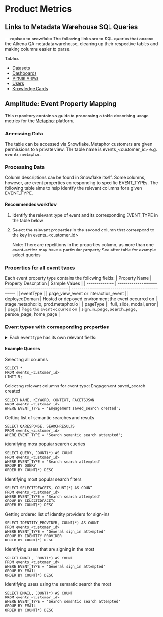 # Product Metrics

## Links to Metadata Warehouse SQL Queries
-- replace to snowflake
The following links are to SQL queries that access the Athena QA metadata warehouse, cleaning up their respective tables and making columns easier to parse.

Tables:
- [Datasets](https://github.com/MetaphorData/product-metrics/blob/main/datasets%20expanded.sql)
- [Dashboards](https://github.com/MetaphorData/product-metrics/blob/main/dashboards_expanded.sql)
- [Virtual Views](https://github.com/MetaphorData/product-metrics/blob/main/virtual_views%20expanded.sql)
- [Users](https://github.com/MetaphorData/product-metrics/blob/main/users%20expanded.sql)
- [Knowledge Cards](https://github.com/MetaphorData/product-metrics/blob/main/knowledge_cards%20expanded.sql)


## Amplitude: Event Property Mapping
This repository contains a guide to processing a table describing usage metrics for the [Metaphor](https://metaphor.io) platform.

### Accessing Data
The table can be accessed via Snowflake. Metaphor customers are given permissions to a private view. The table name is events_<customer_id> e.g. events_metaphor.

### Processing Data
Column descriptions can be found in Snowflake itself. Some columns, however, are event properties corresponding to specific EVENT_TYPEs. The following table aims to help identify the relevant columns for a given EVENT_TYPE.

#### Recommended workflow
1. Identify the relevant type of event and its corresponding EVENT_TYPE in the table below
2. Select the relevant properties in the second column that correspond to the key in events_<customer_id> 

   Note: There are repetitions in the properties column, as more than one event-action may have a particular property
   See after table for example select queries

### Properties for all event types
Each event property type contains the following fields: 
| Property Name  | Property Description                                 | Sample Values                                     |
| -------------- | ---------------------------------------------------- | ------------------------------------------------- |
| eventType      |                                                      | page_view_event or interaction_event              |
| deployedDomain | Hosted or deployed environment the event occurred on | stage.metaphor.io, prod.metaphor.io               |
| pageType       |                                                      | full, slide, modal, error                         |
| page           | Page the event occurred on                           | sign_in_page, search_page, person_page, home_page |

### Event types with corresponding properties
<details>
<summary> Each event type has its own relevant fields: </summary>
| EVENT_TYPE                                              | Trigger + Event Description                                                                                                                                                                                                                            | Property Name                                                                                                             | Property Description                                                                                           | Sample Values                                                                                                                                                                                                                                                                                |
   
| ------------------------------------------------------- | ------------------------------------------------------------------------------------------------------------------------------------------------------------------------------------------------------------------------------------------------------ | ------------------------------------------------------------------------------------------------------------------------- | -------------------------------------------------------------------------------------------------------------- | -------------------------------------------------------------------------------------------------------------------------------------------------------------------------------------------------------------------------------------------------------------------------------------------- |
| General sign_in attempted                               | triggered when a user clicks on a sign in option on the /login route                                                                                                                                                                                   | identity_provider                                                                                                         | The name of the identity provider the user attempted to sign in with                                           | google, okta                                                                                                                                                                                                                                                                                 |
| General sign_in_page viewed                             | When an unauthenticated user lands on the sign in page                                                                                                                                                                                                 |                                                                                                                           |                                                                                                                |                                                                                                                                                                                                                                                                                              |
| General sign_in failed                                  | triggered when a user unsuccessfully attempts to sign in to the app                                                                                                                                                                                    | reason                                                                                                                    | The reason why the sign in attempt failed                                                                      | unauthorized                                                                                                                                                                                                                                                                                 |
| PageViewEvent [page name]                               | triggered when the user navigates to a url within Metaphor                                                                                                                                                                                             | hash                                                                                                                      | URL fragment                                                                                                   | section                                                                                                                                                                                                                                                                                      |
|                                                         | query                                                                                                                                                                                                                                                  | The query arguments search parameter in the browser URL                                                                   | contentType=myKnowledgeCards                                                                                   |
| Search search attempted                                 | When a user executes a search query by inputting a keyword and causing a request to be made                                                                                                                                                            | query                                                                                                                     | search keyword or query executed                                                                               | rides, \*                                                                                                                                                                                                                                                                                    |
|                                                         | context                                                                                                                                                                                                                                                | search context the query was executed under                                                                               | Dashboards, Datasets, KnowledgeCards, Persons, DBT_MODEL, LOOKER_EXPLORE, LOOKER_VIEW                          |
|                                                         | interaction                                                                                                                                                                                                                                            | interaction performed by the user to trigger the search                                                                   | click, enter                                                                                                   |
|                                                         | latency                                                                                                                                                                                                                                                | how long the search result took to be rendered on the screen in ms                                                        | 300, 20000                                                                                                     |
|                                                         | facets                                                                                                                                                                                                                                                 | facets that were used to constrain the search                                                                             | authors, knowledge card types, hashtags                                                                        |
|                                                         | selectedFacets                                                                                                                                                                                                                                         | facets that were used to constrain the search                                                                             | [authors, knowledge card types, hashtags]                                                                      |
|                                                         | selectedFilters                                                                                                                                                                                                                                        | filters that were used to constrain the search                                                                            | [dashboardFilters, datasetFilters]                                                                             |
| Search suggestion selected                              | When a user inputs a set of characters in the search input field and suggested input is selected                                                                                                                                                       | input                                                                                                                     | characters entered to trigger the suggestion results                                                           | rides, \*                                                                                                                                                                                                                                                                                    |
|                                                         | context                                                                                                                                                                                                                                                | search context the query was selected for                                                                                 | Dashboards, Datasets, KnowledgeCards, Persons, DBT_MODEL, LOOKER_EXPLORE, LOOKER_VIEW                          |
|                                                         | interaction                                                                                                                                                                                                                                            | interaction performed by the user to select suggestions                                                                   | click, enter                                                                                                   |
|                                                         | latency                                                                                                                                                                                                                                                | how long the suggestion results took to be rendered on the screen in ms                                                   | 300, 20000                                                                                                     |
|                                                         | suggestion_selected                                                                                                                                                                                                                                    | value of the selected suggestion                                                                                          | acme.ride_share.rides_by_month_2017                                                                            |
| Search top_hashtag selected                             | When a user executes the primary action related to a top hashtag                                                                                                                                                                                       | hashtag                                                                                                                   | the value of the selected hashtag                                                                              | subscriptions                                                                                                                                                                                                                                                                                |
| Support feedback_form accessed                          | When a viewer interacts with a link to navigate to the external feedback form                                                                                                                                                                          |                                                                                                                           |                                                                                                                |                                                                                                                                                                                                                                                                                              |
| Support support_center accessed                         | When a viewer interacts with a link to navigate to the external support / help page                                                                                                                                                                    |                                                                                                                           |                                                                                                                |                                                                                                                                                                                                                                                                                              |
|                                                         |                                                                                                                                                                                                                                                        | cta                                                                                                                       | the cta that the viewer interacted with on the top contributor interface                                       | search, profile, email, slack                                                                                                                                                                                                                                                                |
| Onboarding slack installed                              | When a slack user installs the Metaphor Slack app                                                                                                                                                                                                      | person_id                                                                                                                 | the identifier of the viewer                                                                                   | PERSON~2AE5D58F67BA72CBD8F94604F7FC234D                                                                                                                                                                                                                                                      |
| Engagement linege_graph interacted                      | When a user performs any interactive action on a lineage graph                                                                                                                                                                                         | num_nodes_shown                                                                                                           | the number of nodes in the lineage graph                                                                       | 1, 30, 40,50,100                                                                                                                                                                                                                                                                             |
|                                                         | asset_id                                                                                                                                                                                                                                               |                                                                                                                           | DATASET~2AE5D58F67BA72CBD8F94604F7FC234D                                                                       |
|                                                         | latency                                                                                                                                                                                                                                                | how long it took for the lineage graph to be rendered in ms                                                               | 300, 20000                                                                                                     |
|                                                         | asset_type                                                                                                                                                                                                                                             | the type of the asset being viewed                                                                                        | Dashboard, Dataset, KnowledgeCards                                                                             |
| Engagement share_asset performed                        | When a user interacts with the share interface and performs a related action                                                                                                                                                                           | asset_id                                                                                                                  | global identifier for the asset                                                                                | DATASET~2AE5D58F67BA72CBD8F94604F7FC234D                                                                                                                                                                                                                                                     |
|                                                         | type                                                                                                                                                                                                                                                   | the share action performed / interacted with by the user                                                                  | copyLink, shareViaSlack, shareViaEmail                                                                         |
| Engagement config_ownership interacted                  | When user performs a cta within the configured ownership interface                                                                                                                                                                                     |                                                                                                                           |                                                                                                                |                                                                                                                                                                                                                                                                                              |
|                                                         | owner                                                                                                                                                                                                                                                  | optional field that if filled indicates interaction a person captured in Metaphor                                         | DATASET~2AE5D58F67BA72CBD8F94604F7FC234D                                                                       |
|                                                         |
|                                                         | external                                                                                                                                                                                                                                               | optional field that if filled indicates interaction the external owner                                                    | external@example.com                                                                                           |
| Engagement knowledge_card creation_attempted            | When a user attempts to create a knowledge card                                                                                                                                                                                                        | cta                                                                                                                       | the cta that the viewer interacted with on the configurable ownership interface                                | profile, email, slack                                                                                                                                                                                                                                                                        |
|                                                         | card_type                                                                                                                                                                                                                                              | type of the card created                                                                                                  | HOW_TO_USE, INCIDENT, DEPRECATION                                                                              |
|                                                         | anchor_id                                                                                                                                                                                                                                              | the asset identifier for the asset that the knowledge card is created against                                             | DATASET~2AE5D58F67BA72CBD8F94604F7FC234D                                                                       |
|                                                         | num_char_body                                                                                                                                                                                                                                          | number of characters that a person has entered in the main body, typically the description of the knowledge card          | 100, 200, 500, 1000                                                                                            |
|                                                         | plannedDate                                                                                                                                                                                                                                            |                                                                                                                           | 2021-11-02T22:18:40.420Z                                                                                       |
| Engagement knowledge_card filtered_display              | When a user successfully filters knowledge cards under the knowledge cards tab on an asset page                                                                                                                                                        | filters                                                                                                                   |                                                                                                                | authors, knowledge card types, hashtags                                                                                                                                                                                                                                                      |
| Engagement knowledge_card edited                        | When a user edits an existing knowledge card                                                                                                                                                                                                           | asset_id                                                                                                                  | global identifier for the asset                                                                                | KNOWLEDGE_CARD~2AE5D58F67BA72CBD8F94604F7FC234D                                                                                                                                                                                                                                              |
| Engagement knowledge_card unsuccessful_creation         | When a user attempts to create a knowledge card but exits out of the creation flow before successful completion                                                                                                                                        | did_change_defaults                                                                                                       |                                                                                                                | true, false                                                                                                                                                                                                                                                                                  |
|                                                         | anchor_id                                                                                                                                                                                                                                              | the asset identifier for the asset that the knowledge card is created against                                             | DATASET~2AE5D58F67BA72CBD8F94604F7FC234D                                                                       |
| Engagement knowledge_card archived                      | When a user archives a knowledge card                                                                                                                                                                                                                  | asset_id                                                                                                                  | global identifier for the asset                                                                                | KNOWLEDGE_CARD~2AE5D58F67BA72CBD8F94604F7FC234D                                                                                                                                                                                                                                              |
| Engagement asset_page from_slack                        | When a slack user navigates to an entity page from a Metaphor Slack generated link                                                                                                                                                                     | asset_id                                                                                                                  | global identifier for the asset                                                                                | KNOWLEDGE_CARD~2AE5D58F67BA72CBD8F94604F7FC234D                                                                                                                                                                                                                                              |
| Engagement asset followed                               | A user follows an asset by interacting with a follow control to become a follower of that asset                                                                                                                                                        | asset_id                                                                                                                  | global identifier for the asset                                                                                | KNOWLEDGE_CARD~2AE5D58F67BA72CBD8F94604F7FC234D                                                                                                                                                                                                                                              |
| Engagement asset unfollowed                             | A user unfollows an asset by interacting with a follow control to no longer be a follower of the asset                                                                                                                                                 | asset_id                                                                                                                  | global identifier for the asset                                                                                | KNOWLEDGE_CARD~2AE5D58F67BA72CBD8F94604F7FC234D                                                                                                                                                                                                                                              |
| Engagement governed_tag assigned                        | When a user assigns a governed tag to an asset                                                                                                                                                                                                         | asset_id                                                                                                                  | global identifier for the asset                                                                                | KNOWLEDGE_CARD~2AE5D58F67BA72CBD8F94604F7FC234D                                                                                                                                                                                                                                              |
|                                                         | tag_id                                                                                                                                                                                                                                                 | global identifier for the tag                                                                                             | USER_DEFINED_RESOURCE~2AE5D58F67BA72CBD8F94604F7FC234D                                                         |
|                                                         |
| Engagement governed_tag unassigned                      | When a user unassigns a governed tag to an asset that it was previously assigned to                                                                                                                                                                    | asset_id                                                                                                                  | global identifier for the asset                                                                                | KNOWLEDGE_CARD~2AE5D58F67BA72CBD8F94604F7FC234D                                                                                                                                                                                                                                              |
|                                                         | tag_id                                                                                                                                                                                                                                                 | global identifier for the tag                                                                                             | USER_DEFINED_RESOURCE~2AE5D58F67BA72CBD8F94604F7FC234D                                                         |
|                                                         |
| Engagement asset_description added                      | When a user adds a crowd sourced description to a data asset                                                                                                                                                                                           | asset_id                                                                                                                  | global identifier for that asset                                                                               | DATASET~2AE5D58F67BA72CBD8F94604F7FC234D                                                                                                                                                                                                                                                     |
| Engagement directory created                            | When a user adds a new directory to metaphor                                                                                                                                                                                                           | directory_id                                                                                                              | global identifier for the directory                                                                            | NAMESPACE~4BD8F73EBEB8CB15E0B01547B0425FA5                                                                                                                                                                                                                                                   |
|                                                         | name_at_creation                                                                                                                                                                                                                                       | The name of the directory at the time of creation                                                                         | my dir                                                                                                         |
| Engagement knowledge_card created                       | When a user successfully creates to create a knowledge card                                                                                                                                                                                            | cta                                                                                                                       | the cta that the viewer interacted with                                                                        | profile, email, slack                                                                                                                                                                                                                                                                        |
|                                                         | card_type                                                                                                                                                                                                                                              | type of the card created                                                                                                  | HOW_TO_USE, INCIDENT, DEPRECATION                                                                              |
|                                                         | asset_id                                                                                                                                                                                                                                               | global identifier for the knowledge card                                                                                  | KNOWLEDGE_CARD~2AE5D58F67BA72CBD8F94604F7FC234D                                                                |
|                                                         | anchor_id                                                                                                                                                                                                                                              | the asset identifier for the asset that the knowledge card is created against                                             | DATASET~2AE5D58F67BA72CBD8F94604F7FC234D                                                                       |
|                                                         | num_char_body                                                                                                                                                                                                                                          | number of characters that a person has entered in the main body, typically the description of the knowledge card          | 100, 200, 500, 1000                                                                                            |
|                                                         | plannedDate                                                                                                                                                                                                                                            |                                                                                                                           | 2021-11-02T22:18:40.420Z                                                                                       |
| Engagement lineage panel_opened                         | When a viewer opens the analysis panel on a lineage graph when the mode is impact analysis                                                                                                                                                             | asset_id                                                                                                                  | global identifier for the asset                                                                                | DATASET~2AE5D58F67BA72CBD8F94604F7FC234D                                                                                                                                                                                                                                                     |
| Engagement lineage impact_analysis_mode_shown           | A user opts to view the lineage graph in impact analysis mode by toggling the switch to the on state                                                                                                                                                   | asset_id                                                                                                                  | global identifier for the asset                                                                                | DATASET~2AE5D58F67BA72CBD8F94604F7FC234D                                                                                                                                                                                                                                                     |
| Engagement lineage associated_user_list_accessed        | A user downloads, copies or accesses the list of users that are associated with a data asset under impact analysis mode                                                                                                                                | access_type                                                                                                               | global identifier for the asset                                                                                | copy, download, view                                                                                                                                                                                                                                                                         |
|                                                         | asset_id                                                                                                                                                                                                                                               | global identifier for the asset                                                                                           | DATASET~2AE5D58F67BA72CBD8F94604F7FC234D                                                                       |
| Engagement lineage node_details_viewed                  | A viewer interacts with a node in the graph to show the details of the asset represented by that node within the rendered graph bounds<br>The viewer must be in impact analysis mode to trigger this event and spend sufficient dwell time on the node | asset_id                                                                                                                  | global identifier for the asset                                                                                | DATASET~2AE5D58F67BA72CBD8F94604F7FC234D                                                                                                                                                                                                                                                     |
| Engagement document copied                              | A viewer copies a document using a copy document action                                                                                                                                                                                                | asset_id                                                                                                                  | global identifier for the document being copied                                                                | KNOWLEDGE_CARD~2AE5D58F67BA72CBD8F94604F7FC234D                                                                                                                                                                                                                                              |
| Engagement document created                             | A viewer successfully creates a new document                                                                                                                                                                                                           | asset_id                                                                                                                  | global identifier for the document that was created                                                            | KNOWLEDGE_CARD~2AE5D58F67BA72CBD8F94604F7FC234D                                                                                                                                                                                                                                              |
| Engagement document moved                               | A viewer moves a document using the move document action                                                                                                                                                                                               | asset_id                                                                                                                  | global identifier for the asset                                                                                | KNOWLEDGE_CARD~2AE5D58F67BA72CBD8F94604F7FC234D                                                                                                                                                                                                                                              |
|                                                         | moved_to_dir_with_id                                                                                                                                                                                                                                   | global identifier for the directory the document was moved to                                                             | NAMESPACE~4BD8F73EBEB8CB15E0B01547B0425FA5                                                                     |
| Engagement column_governed_tag assigned                 | When a viewer assigns a governed tag to a column or field path in an asset                                                                                                                                                                             | column_names                                                                                                              | Array of affected column names / fieldPaths                                                                    | ["user_id", "order_id"]                                                                                                                                                                                                                                                                      |
|                                                         | asset_id                                                                                                                                                                                                                                               | The asset id for the dataset                                                                                              | DATASET~2AE5D58F67BA72CBD8F94604F7FC234D                                                                       |
|                                                         | tags_added                                                                                                                                                                                                                                             | Array of governed tag names added                                                                                         | ["gold", "marketing/eu"]                                                                                       |
| Engagement column_governed_tag unassigned               | When a viewer unassigns a governed tag to a column or field path that it was previously assigned to                                                                                                                                                    | column_names                                                                                                              | Array of affected column names / fieldPaths                                                                    | ["user_id", "order_id"]                                                                                                                                                                                                                                                                      |
|                                                         | asset_id                                                                                                                                                                                                                                               | The asset id for the dataset                                                                                              | DATASET~2AE5D58F67BA72CBD8F94604F7FC234D                                                                       |
|                                                         | tags_removed                                                                                                                                                                                                                                           | Array of governed tag names removed                                                                                       | ["gold", "marketing/eu"]                                                                                       |
| Engagement column_description added                     | When a viewer adds a crowd sourced description to a field / column on a data asset, typically a dataset                                                                                                                                                | column_name                                                                                                               | The column name that the description was created for                                                           | order_id                                                                                                                                                                                                                                                                                     |
|                                                         | asset_id                                                                                                                                                                                                                                               | The asset id for the dataset                                                                                              | DATASET~2AE5D58F67BA72CBD8F94604F7FC234D                                                                       |
| Engagement bulk_action governed_tags_updated            | When a viewer updates the governed tags for a set of assets using the bulk action feature to select one or more assets                                                                                                                                 | number_of_objects_impacted                                                                                                | The number of objects (assets, columns, etc) selected and acted upon in the bulk operation                     | 1,4,30                                                                                                                                                                                                                                                                                       |
|                                                         | tags_added                                                                                                                                                                                                                                             | Array of governed tag names added                                                                                         | ["gold", "marketing/eu"]                                                                                       |
|                                                         | tags_removed                                                                                                                                                                                                                                           | Array of governed tag names removed                                                                                       | ["gold", "marketing/eu"]                                                                                       |
| Engagement bulk_action asset_contacts_updated           | When a viewer updates / manages the asset contacts for a set of assets using the bulk action features to select one or more assets                                                                                                                     | number_of_objects_impacted                                                                                                | The number of objects (assets, columns, etc) selected and acted upon in the bulk operation                     | 1,5,23                                                                                                                                                                                                                                                                                       |
|                                                         | contacts_types_added                                                                                                                                                                                                                                   | The array of unique identifiers for the contact types that were added                                                     | ["USER_DEFINED_RESOURCE~2AE5D58F67BA72CBD8F94604F7FC234D"]                                                     |
|                                                         | contacts_types_removed                                                                                                                                                                                                                                 | The array of unique identifiers for the contact types that were removed                                                   | ["USER_DEFINED_RESOURCE~2AE5D58F67BA72CBD8F94604F7FC234D"]                                                     |
| Engagement who_viewed_this_asset opened                 | When a viewer toggles open a control displaying the people who have viewed an asset                                                                                                                                                                    | asset_id                                                                                                                  | global identifier for the asset                                                                                | DATASET~2AE5D58F67BA72CBD8F94604F7FC234D                                                                                                                                                                                                                                                     |
| Engagement directory documents_filtered                 | When a viewer successfully filters documents under a directory page                                                                                                                                                                                    | statuses                                                                                                                  | Array of statuses used to filter the directory                                                                 | ["ARCHIVED" , "DRAFT" , "PUBLISHED"]                                                                                                                                                                                                                                                         |
|                                                         | tags                                                                                                                                                                                                                                                   | Array of governed tag names used to filter the directory                                                                  | ["gold", "marketing/eu"]                                                                                       |
|                                                         | directory_id                                                                                                                                                                                                                                           | global identifier for the directory                                                                                       | NAMESPACE~4BD8F73EBEB8CB15E0B01547B0425FA5                                                                     |
| Engagement change_request sent                          | When a change request is sent by a viewer                                                                                                                                                                                                              | anchor_id                                                                                                                 | global identifier for the anchor asset                                                                         | DATASET~2AE5D58F67BA72CBD8F94604F7FC234D                                                                                                                                                                                                                                                     |
|                                                         | asset_id                                                                                                                                                                                                                                               | global identifier for the change request that was sent                                                                    | KNOWLEDGE_CARD~2AE5D58F67BA72CBD8F94604F7FC234D                                                                |
|                                                         | type                                                                                                                                                                                                                                                   | symbol for the change request type                                                                                        | ASSET_ACCESS, COLUMN_UPDATE, CONTACTS_UPDATE, CONTENT_UPDATE, DESCRIPTION_UPDATE, TAGS_UPDATE,                 |
| Engagement change_request status_change_attempted       | When user attempts to change the status                                                                                                                                                                                                                | asset_id                                                                                                                  | global identifier for the change request                                                                       | KNOWLEDGE_CARD~2AE5D58F67BA72CBD8F94604F7FC234D                                                                                                                                                                                                                                              |
|                                                         | status                                                                                                                                                                                                                                                 | The current status of the change request                                                                                  | OPEN                                                                                                           |
| Engagement change_request status_changed                | When the status of a change request is changed                                                                                                                                                                                                         | asset_id                                                                                                                  | global identifier for the change request                                                                       | KNOWLEDGE_CARD~2AE5D58F67BA72CBD8F94604F7FC234D                                                                                                                                                                                                                                              |
|                                                         | status                                                                                                                                                                                                                                                 | The new status of the change request                                                                                      | CLOSED                                                                                                         |
| Engagement change_request acknowledged                  | When a change request is acknowledged by a recipient                                                                                                                                                                                                   | anchor_id                                                                                                                 | global identifier for the anchor asset                                                                         | DATASET~2AE5D58F67BA72CBD8F94604F7FC234D                                                                                                                                                                                                                                                     |
|                                                         | asset_id                                                                                                                                                                                                                                               | global identifier for the change request that was acknowledged                                                            | KNOWLEDGE_CARD~2AE5D58F67BA72CBD8F94604F7FC234D                                                                |
|                                                         | type                                                                                                                                                                                                                                                   | symbol for the change request type                                                                                        | ASSET_ACCESS, COLUMN_UPDATE, CONTACTS_UPDATE, CONTENT_UPDATE, DESCRIPTION_UPDATE, TAGS_UPDATE,                 |
| Engagement data_group created                           | A viewer successfully creates a new data group (data domain)                                                                                                                                                                                           | data_group_id                                                                                                             | global identifier for the document that was created                                                            | NAMESPACE~4E9584DFBF78A16886E7D234393C1304                                                                                                                                                                                                                                                   |
| Engagement data_group moved                             | A viewer moves a data_group (data domain) using the move domain action                                                                                                                                                                                 | data_group_id                                                                                                             | global identifier for the data group                                                                           | NAMESPACE~944F076881BEE131E05C6B39134E4FD9                                                                                                                                                                                                                                                   |
|                                                         | moved_to_parent_id                                                                                                                                                                                                                                     | global identifier for the destination data group the source domain was moved to. Will be null if moved to the top level   | NAMESPACE~4BD8F73EBEB8CB15E0B01547B0425FA5                                                                     |
| Engagement directory moved                              | A viewer moves a user_defined_space (directory) using the move directory action                                                                                                                                                                        | directory_id                                                                                                              | global identifier for the directory                                                                            | NAMESPACE~16434633EB85DF03EC87B003FB882E90                                                                                                                                                                                                                                                   |
|                                                         | moved_to_parent_id                                                                                                                                                                                                                                     | global identifier for the destination directory the source directory was moved to. Will be null if moved to the top level | NAMESPACE~16434633EB85DF03EC87B003FB882E90                                                                     |
| Engagement additional_asset_likers shown                | A viewer revealed a list of additional people who liked an asset                                                                                                                                                                                       | asset_id                                                                                                                  | global identifier for the asset that was opened                                                                | KNOWLEDGE_CARD~2AE5D58F67BA72CBD8F94604F7FC234D                                                                                                                                                                                                                                              |
|                                                         | performed_by_author                                                                                                                                                                                                                                    | indicates that the action was performed by the author of the related asset                                                | true, false                                                                                                    |
| Engagement app_home opened                              | A user open Slack Metaphor Home tab                                                                                                                                                                                                                    |                                                                                                                           |                                                                                                                |                                                                                                                                                                                                                                                                                              |
| Engagement link_unfurling performed                     | When a user share Metaphor asset in Slack or Teams                                                                                                                                                                                                     | asset_id                                                                                                                  | global identifier for the asset that was shared                                                                | KNOWLEDGE_CARD~2AE5D58F67BA72CBD8F94604F7FC234D                                                                                                                                                                                                                                              |
| Engagement share_asset attempted                        | When a user interacts with the share dialog                                                                                                                                                                                                            | asset_id                                                                                                                  | global identifier for the asset that was opened the share dialog in Slack                                      | KNOWLEDGE_CARD~2AE5D58F67BA72CBD8F94604F7FC234D                                                                                                                                                                                                                                              |
| Engagement version_history history_list_shown           | When a viewer opens the version history list                                                                                                                                                                                                           | asset_id                                                                                                                  | global identifier for the asset the version history list was shown for                                         | DATASET~2AE5D58F67BA72CBD8F94604F7FC234D                                                                                                                                                                                                                                                     |
| Engagement version_history version_requested            | When a viewer successfully requests a previous version of an asset to be viewed                                                                                                                                                                        | asset_id                                                                                                                  | global identifier for the asset the version history list was shown for                                         | DATASET~2AE5D58F67BA72CBD8F94604F7FC234D                                                                                                                                                                                                                                                     |
|                                                         | version_id                                                                                                                                                                                                                                             | identifer for the selected version                                                                                        | 63bef5bf9588a3c08edaf637                                                                                       |
| Engagement app installed                                | When a user install the application                                                                                                                                                                                                                    |                                                                                                                           |                                                                                                                |                                                                                                                                                                                                                                                                                              |
| Engagement app uninstalled                              | When a user uninstall the application                                                                                                                                                                                                                  |                                                                                                                           |                                                                                                                |                                                                                                                                                                                                                                                                                              |
| Engagement asset pinned                                 | A viewer pins an asset into thier personal pins collection by interacting with a pin control                                                                                                                                                           | asset_id                                                                                                                  | global identifier for the asset that was pinned                                                                | KNOWLEDGE_CARD~2AE5D58F67BA72CBD8F94604F7FC234D                                                                                                                                                                                                                                              |
| Engagement asset unpinned                               | A viewer unpins an asset into thier personal pins collection by interacting with a pin / unpin control                                                                                                                                                 | asset_id                                                                                                                  | global identifier for the asset that was unpinned                                                              | KNOWLEDGE_CARD~2AE5D58F67BA72CBD8F94604F7FC234D                                                                                                                                                                                                                                              |
| Engagement request_instance_form shown                  | The request an instance form is made visible to the viewer                                                                                                                                                                                             | viewer_email                                                                                                              | The email of the logged in user may be different from the submitted email if the form is eventually submitted  | username@company_domain.tld                                                                                                                                                                                                                                                                  |
| Engagement request_instance_form submitted              | The request an instance calendar form is submitted by the viewer                                                                                                                                                                                       | viewer_email                                                                                                              | The email of the logged in user, may be different from the submitted email                                     | username@company_domain.tld                                                                                                                                                                                                                                                                  |
| Engagement asset_contact updated                        | When a viewer updates the asset contacts for an asset                                                                                                                                                                                                  | contact_types_added                                                                                                       | The array of unique identifiers for the contact types that were added                                          | ["USER_DEFINED_RESOURCE~2AE5D58F67BA72CBD8F94604F7FC234D"]                                                                                                                                                                                                                                   |
| Search semantic search attempted                        |                                                                                                                                                                                                                                                        | query                                                                                                                     | The query entered by the user                                                                                  | How is revenue calculated                                                                                                                                                                                                                                                                    |
|                                                         |                                                                                                                                                                                                                                                        | qaResponse                                                                                                                | The response returned by the bot (expected to be a string of around 4-5 lines)                                 | Revenue is calculated by multipling number of units times sales price                                                                                                                                                                                                                        |
|                                                         | When a user queries the Slack/Teams bot to run a semantic search                                                                                                                                                                                       | searchResults                                                                                                             | The search results returned by the bot                                                                         | ["[https://stage.metaphor.io/document/3AF127AD88C49B23D0EEE000EB327F47](https://stage.metaphor.io/document/3AF127AD88C49B23D0EEE000EB327F47)", "[https://stage.metaphor.io/document/3AF127AD88C49B23D0EEE000EB327F47](https://stage.metaphor.io/document/3AF127AD88C49B23D0EEE000EB327F47)"] |
| Engagement coverage_analytics shown                     | The coverage analytics widget is made visible to the viewer                                                                                                                                                                                            |                                                                                                                           |                                                                                                                |                                                                                                                                                                                                                                                                                              |
| Engagement saved_search created                         | When a user saves search query to the "saved searches"                                                                                                                                                                                                 | name                                                                                                                      | Name of the saved search                                                                                       | Datasets with tags                                                                                                                                                                                                                                                                           |
|                                                         | keyword                                                                                                                                                                                                                                                | Search query                                                                                                              | has:tag                                                                                                        |
|                                                         | context                                                                                                                                                                                                                                                | Search context                                                                                                            | Datasets                                                                                                       |
|                                                         | facetsJSON                                                                                                                                                                                                                                             | Search filters if any                                                                                                     | {}                                                                                                             |
| Engagement saved_search applied                         | When a user applies saved search to see the results                                                                                                                                                                                                    | name                                                                                                                      | Name of the saved search                                                                                       | John's Dashboards                                                                                                                                                                                                                                                                            |
|                                                         | keyword                                                                                                                                                                                                                                                | Search query                                                                                                              | author:john                                                                                                    |
|                                                         | context                                                                                                                                                                                                                                                | Search context                                                                                                            | Dashboards                                                                                                     |
|                                                         | facetsJSON                                                                                                                                                                                                                                             | facetsJSON                                                                                                                | {}                                                                                                             |
| Onboarding persona created                              | When user picks persona from onboarding page after login                                                                                                                                                                                               | persona                                                                                                                   | Persona value that user picks                                                                                  | DATA_PRODUCER                                                                                                                                                                                                                                                                                |
| Onboarding persona updated                              | When user changes persona from profile setting page                                                                                                                                                                                                    | persona                                                                                                                   | Persona value that user picks from dropdown                                                                    | DATA_PRODUCER                                                                                                                                                                                                                                                                                |
| Engagement universal_search liked                       | When user likes the universal search answer                                                                                                                                                                                                            | question                                                                                                                  | The question to be answered                                                                                    | What is KPI?                                                                                                                                                                                                                                                                                 |
|                                                         | answer                                                                                                                                                                                                                                                 | The answer which user likes                                                                                               | KPI stands for Key Performance Indicator.                                                                      |
| Engagement universal_search disliked                    | When user dislikes the universal search answer                                                                                                                                                                                                         | question                                                                                                                  | The question to be answered                                                                                    | What is KPI?                                                                                                                                                                                                                                                                                 |
|                                                         | answer                                                                                                                                                                                                                                                 | The answer which user likes                                                                                               | KPI stands for Key Performance Indicator.                                                                      |
|                                                         | feedback                                                                                                                                                                                                                                               | The additional feedback user entered when disliking the answer                                                            | The answer isn't accurate                                                                                      |
| Engagement extension_popup opened                       | When user opens extension popup by clicking on the extesion icon or draggable widget                                                                                                                                                                   | asset_id                                                                                                                  | global identifier for the asset that was opened in the extension popup                                         | DASHBOARD~08D4646C256048E699349C372C3322C6                                                                                                                                                                                                                                                   |
| Engagement extension_popup closed                       | When user closes extension popup by clicking on the extesion icon, draggable widget or outside of the popup                                                                                                                                            | asset_id                                                                                                                  | global identifier for the asset that was closed in the extension popup                                         | DASHBOARD~08D4646C256048E699349C372C3322C6                                                                                                                                                                                                                                                   |
| General extension installed                             | When user installs extenion, enters their company domain and opens extension popup for the very first time                                                                                                                                             |                                                                                                                           |                                                                                                                |                                                                                                                                                                                                                                                                                              |
| Engagement list_of_viewers_from_source_system shown     | When user opens a side panel for the lineage node, goes to Impact Analysis tab and click on the button, that reveals list of all viewers from the source system for that asset                                                                         | asset_id                                                                                                                  | global identifier for the asset list of viewers was opened for                                                 | <br>DASHBOARD~08D4646C256048E699349C372C3322C6                                                                                                                                                                                                                                               |
| Engagement list_of_subscribers_from_source_system shown | When user opens a side panel for the lineage node, goes to Impact Analysis tab and click on the button, that reveals list of all subscribers from the source system for that asset                                                                     | asset_id                                                                                                                  | global identifier for the asset list of subscribers was opened for                                             | <br>DASHBOARD~08D4646C256048E699349C372C3322C6                                                                                                                                                                                                                                               |
| Search search_result primary_action_performed           | Viewer performed the primary action on a search result after viewing a set of search results                                                                                                                                                           | query                                                                                                                     | search keyword or query executed                                                                               | rides, \*                                                                                                                                                                                                                                                                                    |
|                                                         | context                                                                                                                                                                                                                                                | search context the query was executed under                                                                               | Dashboards, Datasets, KnowledgeCards, Persons, DBT_MODEL, LOOKER_EXPLORE, LOOKER_VIEW                          |
|                                                         | position                                                                                                                                                                                                                                               | The 1-based index of the search result within the result set for the current query                                        | 1, 10                                                                                                          |
|                                                         | asset_id                                                                                                                                                                                                                                               | global identifier for the asset that was clicked                                                                          | DASHBOARD~08D4646C256048E699349C372C3322C6                                                                     |
|                                                         | facets                                                                                                                                                                                                                                                 | facets that were used to constrain the search                                                                             | authors, knowledge card types, hashtags                                                                        |
| Search search_result impression                         | A search result has been displayed in the viewport and may have been viewed by a viewer                                                                                                                                                                | query                                                                                                                     | search keyword or query executed                                                                               | rides, \*                                                                                                                                                                                                                                                                                    |
|                                                         | context                                                                                                                                                                                                                                                | search context the query was executed under                                                                               | Dashboards, Datasets, KnowledgeCards, Persons, DBT_MODEL, LOOKER_EXPLORE, LOOKER_VIEW                          |
|                                                         | asset_id                                                                                                                                                                                                                                               | global identifier for the asset that was impressed                                                                        | DASHBOARD~08D4646C256048E699349C372C3322C6                                                                     |
|                                                         | position                                                                                                                                                                                                                                               | The 1-based index of the search result within the result set for the current query                                        | 1, 10                                                                                                          |
|                                                         | facets                                                                                                                                                                                                                                                 | facets that were used to constrain the search                                                                             | authors, knowledge card types, hashtags                                                                        |
| Engagement search_result_action_menu opened             | When user opens the search result action menu                                                                                                                                                                                                          | query                                                                                                                     | search keyword or query executed                                                                               | rides, \*                                                                                                                                                                                                                                                                                    |
| Engagement non_production_assets_switch changed         | When the non-prod assets switch state changed                                                                                                                                                                                                          | state                                                                                                                     | The new state of the switch. "true" means non-prod assets are shown, "false" means non-prod assets are hidden. | true/false                                                                                                                                                                                                                                                                                   |
| Engagement comment added                                | When a viewer adds a new comment, typically to a knowledge card (post / notice)                                                                                                                                                                        | comment_id                                                                                                                | The id of the newly added comment or reply                                                                     | KNOWLEDGE_CARD~55E5D58F67BA72CBD8F94604F7FC234D                                                                                                                                                                                                                                              |
|                                                         | asset_id                                                                                                                                                                                                                                               | The asset id that the comment / reply applies to                                                                          | KNOWLEDGE_CARD~2BE5D58F67BA72CBD8F94604F7FC2344                                                                |
|                                                         | is_reply                                                                                                                                                                                                                                               | Indicates if this is a reply to another comment / reply in a thread                                                       | true/false                                                                                                     |
|                                                         | parent_comment_id                                                                                                                                                                                                                                      | Optional. Present if this is a reply to a comment                                                                         | KNOWLEDGE_CARD~AAE5D58F67BA72CBD8F94604F7FC234C                                                                |
| Search search_result non_primary_action_performed       | Viewer performed the non-primary call to action on a search result after viewing a set of search results                                                                                                                                               | query                                                                                                                     | search keyword or query executed                                                                               | rides, \*                                                                                                                                                                                                                                                                                    |
|                                                         | context                                                                                                                                                                                                                                                | search context the query was executed under                                                                               | Dashboards, Datasets, KnowledgeCards, Persons, DBT_MODEL, LOOKER_EXPLORE, LOOKER_VIEW                          |
|                                                         | position                                                                                                                                                                                                                                               | The 1-based index of the search result within the result set for the current query                                        | 1, 10                                                                                                          |
|                                                         | asset_id                                                                                                                                                                                                                                               | global identifier for the asset that was impressed                                                                        | DASHBOARD~08D4646C256048E699349C372C3322C6                                                                     |
|                                                         | facets                                                                                                                                                                                                                                                 | facets that were used to constrain the search                                                                             | authors, knowledge card types, hashtags                                                                        |
|                                                         | label                                                                                                                                                                                                                                                  | The display name or label specifying the call to action for the secondary search result control                           | Quick View, Follow                                                                                             |
| Engagement support_widget opened                        | When a viewer opens the support widget - Intercom or Canny                                                                                                                                                                                             | widget                                                                                                                    | Identificator of the widget to be opened                                                                       | intercom' or 'canny';                                                                                                                                                                                                                                                                        |
| Engagement data_quality_widget opened                   | When a viewer opens the data quality widget on an asset page                                                                                                                                                                                           | dataQualityStatus                                                                                                         | Asset data quality status                                                                                      | "TRANSITIVE_WARNING" \| "ERROR" \| "PASSED" \| "UNKNOWN" \| "WARNING"                                                                                                                                                                                                                        |
| Engagement data_quality_widget closed                   | When a viewer closes the data quality widget on an asset page                                                                                                                                                                                          | dataQualityStatus                                                                                                         | Asset data quality status                                                                                      | "TRANSITIVE_WARNING" \| "ERROR" \| "PASSED" \| "UNKNOWN" \| "WARNING"                                                                                                                                                                                                                        |
| Engagement data_quality_source_asset viewed             | When a viewer clicks on the source asset in data quality widget                                                                                                                                                                                        | dataQualityStatus                                                                                                         | Asset data quality status                                                                                      | "TRANSITIVE_WARNING" \| "ERROR" \| "PASSED" \| "UNKNOWN" \| "WARNING"                                                                                                                                                                                                                        |
| Engagement data_quality_show_details clicked            | When a viewer clicks on the show details button in lineage side panel                                                                                                                                                                                  | dataQualityStatus                                                                                                         | Asset data quality status                                                                                      | "TRANSITIVE_WARNING" \| "ERROR" \| "PASSED" \| "UNKNOWN" \| "WARNING"                                                                                                                                                                                                                        |
| Engagement data_quality_column_status clicked           | When a viewer clicks on the column status in columns tab                                                                                                                                                                                               | dataQualityStatus                                                                                                         | Column data quality status                                                                                     | "TRANSITIVE_WARNING" \| "ERROR" \| "PASSED" \| "UNKNOWN" \| "WARNING"                                                                                                                                                                                                                        |
| Engagement common_attribute added                       | When a viewer creates a common attribute                                                                                                                                                                                                               | name                                                                                                                      | the name of the common attribute                                                                               | user_id, AVERAGE_COUNT                                                                                                                                                                                                                                                                       |
|                                                         | tags_count                                                                                                                                                                                                                                             | how many tags associated with common attribute                                                                            | 42                                                                                                             |
|                                                         | contacts_count                                                                                                                                                                                                                                         | how many contacts associated with common attribute                                                                        | 10                                                                                                             |
| Engagement common_attribute deleted                     | When a viewer deletes a common attribute                                                                                                                                                                                                               | name                                                                                                                      | the name of the common attribute                                                                               | user_id, AVERAGE_COUNT                                                                                                                                                                                                                                                                       |
|                                                         | tags_count                                                                                                                                                                                                                                             | how many tags associated with common attribute                                                                            | 42                                                                                                             |
|                                                         | contacts_count                                                                                                                                                                                                                                         | how many contacts associated with common attribute                                                                        | 10                                                                                                             |
| Engagement common_attribute edited                      | When a viewer edits a common attribute                                                                                                                                                                                                                 | name                                                                                                                      | the name of the common attribute                                                                               | user_id, AVERAGE_COUNT                                                                                                                                                                                                                                                                       |
|                                                         | tags_count                                                                                                                                                                                                                                             | how many tags associated with common attribute                                                                            | 42                                                                                                             |
|                                                         | contacts_count                                                                                                                                                                                                                                         | how many contacts associated with common attribute                                                                        | 10                                                                                                             |
| Engagement common_attribute_creation cancelled          | When a viewer cancels common attribute creation flow                                                                                                                                                                                                   |                                                                                                                           |                                                                                                                |                                                                                                                                                                                                                                                                                              |
| Engagement activity_feed_item interaction               | A viewer engages with an activity feed item by clicking a link, button element on the feed                                                                                                                                                             | feed_position                                                                                                             | The 1-based index of the activity feed item within the rendered feed                                           | 1, 10                                                                                                                                                                                                                                                                                        |
|                                                         | asset_id                                                                                                                                                                                                                                               | global identifier for the asset represented by the feed item the viewer interacted with                                   | DASHBOARD~08D4646C256048E699349C372C3322C6                                                                     |
|                                                         | asset_name                                                                                                                                                                                                                                             | The human readable name of the asset represented by the feed item                                                         | cleaned_bike_rides                                                                                             |
| Engagement activity_feed impression                     | An activity feed is rendered in the DOM and visible to the viewer                                                                                                                                                                                      |                                                                                                                           |                                                                                                                |                                                                                                                                                                                                                                                                                              |
| Engagement activity_feed_item impression                | An activity feed item has been displayed in the viewport and may have been viewed by a viewer                                                                                                                                                          | feed_position                                                                                                             | The 1-based index of the activity feed item within the rendered feed                                           | 1, 10                                                                                                                                                                                                                                                                                        |
|                                                         | asset_id                                                                                                                                                                                                                                               | global identifier for the asset represented by the feed item the viewer interacted with                                   | DASHBOARD~08D4646C256048E699349C372C3322C6                                                                     |
|                                                         | asset_name                                                                                                                                                                                                                                             | The human readable name of the asset represented by the feed item                                                         | cleaned_bike_rides                                                                                             |
| Engagement activity_feed content_added                  | More content is requested and added when the user scrolls the activity feed                                                                                                                                                                            | size                                                                                                                      | The number of additional items that were added to the feed                                                     | 30                                                                                                                                                                                                                                                                                           |
</details>

#### Example Queries
Selecting all columns
```shell
SELECT *
FROM events_<customer_id>
LIMIT 5;
```

Selecting relevant columns for event type: Engagement saved_search created
```shell
SELECT NAME, KEYWORD, CONTEXT, FACETSJSON
FROM events_<customer_id>
WHERE EVENT_TYPE = 'Engagement saved_search created';
```

Getting list of semantic searches and results
```shell
SELECT QARESPONSE, SEARCHRESULTS
FROM events_<customer_id>
WHERE EVENT_TYPE = 'Search semantic search attempted';
```

Identifying most popular search queries
```shell
SELECT QUERY, COUNT(*) AS COUNT
FROM events_<customer_id>
WHERE EVENT_TYPE = 'Search search attempted'
GROUP BY QUERY
ORDER BY COUNT(*) DESC;
```

Identifying most popular search filters
```shell
SELECT SELECTEDFACETS, COUNT(*) AS COUNT
FROM events_<customer_id>
WHERE EVENT_TYPE = 'Search search attempted'
GROUP BY SELECTEDFACETS
ORDER BY COUNT(*) DESC;
```

Getting ordered list of identity providers for sign-ins
```shell
SELECT IDENTITY_PROVIDER, COUNT(*) AS COUNT
FROM events_<customer_id>
WHERE EVENT_TYPE = 'General sign_in attempted'
GROUP BY IDENTITY_PROVIDER
ORDER BY COUNT(*) DESC;
```

Identifying users that are signing in the most
```shell
SELECT EMAIL, COUNT(*) AS COUNT
FROM events_<customer_id>
WHERE EVENT_TYPE = 'General sign_in attempted'
GROUP BY EMAIL
ORDER BY COUNT(*) DESC;
```

Identifying users using the semantic search the most
```shell
SELECT EMAIL, COUNT(*) AS COUNT
FROM events_<customer_id>
WHERE EVENT_TYPE = 'Search semantic search attempted'
GROUP BY EMAIL
ORDER BY COUNT(*) DESC;
```

